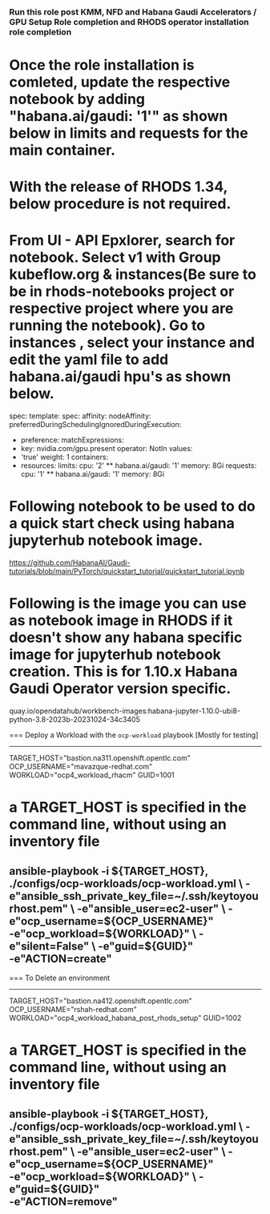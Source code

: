 ### Run this role post KMM, NFD and Habana Gaudi Accelerators / GPU Setup Role completion and RHODS operator installation role completion ###

# Once the role installation is comleted, update the respective notebook by adding       "habana.ai/gaudi: '1'" as shown below in limits and requests for the main container.
# With the release of RHODS 1.34, below procedure is not required.

# From UI - API Epxlorer, search for notebook. Select v1 with Group kubeflow.org & instances(Be sure to be in rhods-notebooks project or respective project where you are running the notebook). Go to instances , select your instance and edit the yaml file to add habana.ai/gaudi hpu's as shown below.

spec:
 template:
 spec:
 affinity:
 nodeAffinity:
 preferredDuringSchedulingIgnoredDuringExecution:
- preference:
 matchExpressions:
- key: nvidia.com/gpu.present
 operator: NotIn
 values:
- 'true'
 weight: 1
 containers:
- resources:
 limits:
 cpu: '2'
** habana.ai/gaudi: '1'
 memory: 8Gi
 requests:
 cpu: '1'
** habana.ai/gaudi: '1'
 memory: 8Gi

# Following notebook to be used to do a quick start check using habana jupyterhub notebook image.
https://github.com/HabanaAI/Gaudi-tutorials/blob/main/PyTorch/quickstart_tutorial/quickstart_tutorial.ipynb

# Following is the image you can use as notebook image in RHODS if it doesn't show any habana specific image for jupyterhub notebook creation. This is for 1.10.x Habana Gaudi Operator version specific.
quay.io/opendatahub/workbench-images:habana-jupyter-1.10.0-ubi8-python-3.8-2023b-20231024-34c3405


=== Deploy a Workload with the `ocp-workload` playbook [Mostly for testing]

----
TARGET_HOST="bastion.na311.openshift.opentlc.com"
OCP_USERNAME="mavazque-redhat.com"
WORKLOAD="ocp4_workload_rhacm"
GUID=1001

# a TARGET_HOST is specified in the command line, without using an inventory file
ansible-playbook -i ${TARGET_HOST}, ./configs/ocp-workloads/ocp-workload.yml \
    -e"ansible_ssh_private_key_file=~/.ssh/keytoyourhost.pem" \
    -e"ansible_user=ec2-user" \
    -e"ocp_username=${OCP_USERNAME}" \
    -e"ocp_workload=${WORKLOAD}" \
    -e"silent=False" \
    -e"guid=${GUID}" \
    -e"ACTION=create"
----

=== To Delete an environment

----
TARGET_HOST="bastion.na412.openshift.opentlc.com"
OCP_USERNAME="rshah-redhat.com"
WORKLOAD="ocp4_workload_habana_post_rhods_setup"
GUID=1002

# a TARGET_HOST is specified in the command line, without using an inventory file
ansible-playbook -i ${TARGET_HOST}, ./configs/ocp-workloads/ocp-workload.yml \
    -e"ansible_ssh_private_key_file=~/.ssh/keytoyourhost.pem" \
    -e"ansible_user=ec2-user" \
    -e"ocp_username=${OCP_USERNAME}" \
    -e"ocp_workload=${WORKLOAD}" \
    -e"guid=${GUID}" \
    -e"ACTION=remove"
----
